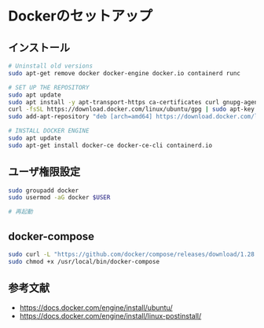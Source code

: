 # Dockerのセットアップ

## インストール

```bash
# Uninstall old versions
sudo apt-get remove docker docker-engine docker.io containerd runc

# SET UP THE REPOSITORY
sudo apt update
sudo apt install -y apt-transport-https ca-certificates curl gnupg-agent software-properties-common
curl -fsSL https://download.docker.com/linux/ubuntu/gpg | sudo apt-key add -
sudo add-apt-repository "deb [arch=amd64] https://download.docker.com/linux/ubuntu $(lsb_release -cs) stable"

# INSTALL DOCKER ENGINE
sudo apt update
sudo apt-get install docker-ce docker-ce-cli containerd.io
```

## ユーザ権限設定

```bash
sudo groupadd docker
sudo usermod -aG docker $USER

# 再起動
```

## docker-compose

```bash
sudo curl -L "https://github.com/docker/compose/releases/download/1.28.3/docker-compose-$(uname -s)-$(uname -m)" -o /usr/local/bin/docker-compose
sudo chmod +x /usr/local/bin/docker-compose
```

## 参考文献

- https://docs.docker.com/engine/install/ubuntu/
- https://docs.docker.com/engine/install/linux-postinstall/
